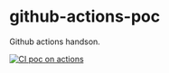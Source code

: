 # github-actions-poc
Github actions handson.

[![CI poc on actions](https://github.com/sampad-lenze/github-actions-poc/actions/workflows/maven.yml/badge.svg?branch=master)](https://github.com/sampad-lenze/github-actions-poc/actions/workflows/maven.yml)
